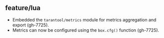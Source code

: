 ## feature/lua

* Embedded the `tarantool/metrics` module for metrics aggregation and export (gh-7725).
* Metrics can now be configured using the `box.cfg()` function (gh-7725).
